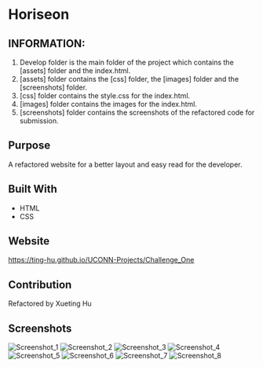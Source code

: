 # Horiseon

## INFORMATION:

1. Develop folder is the main folder of the project which contains
   the [assets] folder and the index.html.
2. [assets] folder contains the [css] folder, the [images] folder and the [screenshots] folder.
3. [css] folder contains the style.css for the index.html.
4. [images] folder contains the images for the index.html.
5. [screenshots] folder contains the screenshots of the refactored code for submission.

## Purpose

A refactored website for a better layout and easy read for the
developer.

## Built With

- HTML
- CSS

## Website

https://ting-hu.github.io/UCONN-Projects/Challenge_One

## Contribution

Refactored by Xueting Hu

## Screenshots

![Screenshot_1](./Develop/assets/screenshots/screenshot_1.png)
![Screenshot_2](./Develop/assets/screenshots/screenshot_2.png)
![Screenshot_3](./Develop/assets/screenshots/screenshot_3.png)
![Screenshot_4](./Develop/assets/screenshots/screenshot_4.png)
![Screenshot_5](./Develop/assets/screenshots/screenshot_5.png)
![Screenshot_6](./Develop/assets/screenshots/screenshot_6.png)
![Screenshot_7](./Develop/assets/screenshots/screenshot_7.png)
![Screenshot_8](./Develop/assets/screenshots/screenshot_8.png)
